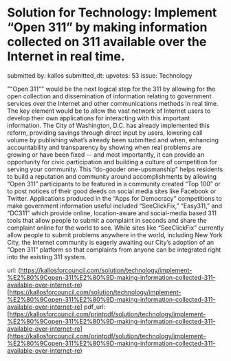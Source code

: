 # Solution for Technology: Implement “Open 311” by making information collected on 311 available over the Internet in real time. #

submitted by: kallos
submitted_dt: 
upvotes: 53
issue: Technology

""Open 311"" would be the next logical step for the 311 by allowing for the open collection and dissemination of information relating to government services over the Internet and other communications methods in real time. The key element would be to allow the vast network of Internet users to develop their own applications for interacting with this important information. The City of Washington, D.C. has already implemented this reform, providing savings through direct input by users, lowering call volume by publishing what’s already been submitted and when, enhancing accountability and transparency by showing when real problems are growing or have been fixed -- and most importantly, it can provide an opportunity for civic participation and building a culture of competition for serving your community.
This “do-gooder one-upsmanship” helps residents to build a reputation and community around accomplishments by allowing “Open 311” participants to be featured in a community created “Top 100” or to post notices of their good deeds on social media sites like Facebook or Twitter. Applications produced in the “Apps for Democracy” competitions to make government information useful included “SeeClickFix,” “Easy311,” and “DC311” which provide online, location-aware and social-media based 311 tools that allow people to submit a complaint in seconds and share the complaint online for the world to see. While sites like “SeeClickFix” currently allow people to submit problems anywhere in the world, including New York City, the Internet community is eagerly awaiting our City’s adoption of an “Open 311” platform so that complaints from anyone can be integrated right into the existing 311 system.

url: (https://kallosforcouncil.com/solution/technology/implement-%E2%80%9Copen-311%E2%80%9D-making-information-collected-311-available-over-internet-re)[https://kallosforcouncil.com/solution/technology/implement-%E2%80%9Copen-311%E2%80%9D-making-information-collected-311-available-over-internet-re]
pdf_url: [https://kallosforcouncil.com/printpdf/solution/technology/implement-%E2%80%9Copen-311%E2%80%9D-making-information-collected-311-available-over-internet-re](https://kallosforcouncil.com/printpdf/solution/technology/implement-%E2%80%9Copen-311%E2%80%9D-making-information-collected-311-available-over-internet-re)